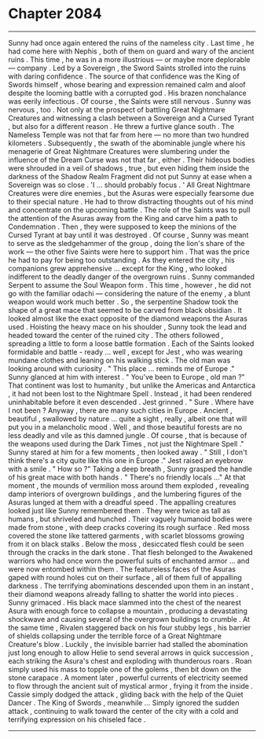 
# Chapter 2084


---

Sunny had once again entered the ruins of the nameless city .
Last time , he had come here with Nephis , both of them on guard and wary of the ancient ruins .
This time , he was in a more illustrious — or maybe more deplorable — company . Led by a Sovereign , the Sword Saints strolled into the ruins with daring confidence . The source of that confidence was the King of Swords himself , whose bearing and expression remained calm and aloof despite the looming battle with a corrupted god . His brazen nonchalance was eerily infectious .
Of course , the Saints were still nervous .
Sunny was nervous , too .
Not only at the prospect of battling Great Nightmare Creatures and witnessing a clash between a Sovereign and a Cursed Tyrant , but also for a different reason .
He threw a furtive glance south .
The Nameless Temple was not that far from here — no more than two hundred kilometers . Subsequently , the swath of the abominable jungle where his menagerie of Great Nightmare Creatures were slumbering under the influence of the Dream Curse was not that far , either .
Their hideous bodies were shrouded in a veil of shadows , true , but even hiding them inside the darkness of the Shadow Realm Fragment did not put Sunny at ease when a Sovereign was so close .
'I … should probably focus . '
All Great Nightmare Creatures were dire enemies , but the Asuras were especially fearsome due to their special nature . He had to throw distracting thoughts out of his mind and concentrate on the upcoming battle .
The role of the Saints was to pull the attention of the Asuras away from the King and carve him a path to Condemnation . Then , they were supposed to keep the minions of the Cursed Tyrant at bay until it was destroyed .
Of course , Sunny was meant to serve as the sledgehammer of the group , doing the lion's share of the work — the other five Saints were here to support him .
That was the price he had to pay for being too outstanding .
As they entered the city , his companions grew apprehensive … except for the King , who looked indifferent to the deadly danger of the overgrown ruins .
Sunny commanded Serpent to assume the Soul Weapon form . This time , however , he did not go with the familiar odachi — considering the nature of the enemy , a blunt weapon would work much better . So , the serpentine Shadow took the shape of a great mace that seemed to be carved from black obsidian . It looked almost like the exact opposite of the diamond weapons the Asuras used .
Hoisting the heavy mace on his shoulder , Sunny took the lead and headed toward the center of the ruined city . The others followed , spreading a little to form a loose battle formation .
Each of the Saints looked formidable and battle - ready … well , except for Jest , who was wearing mundane clothes and leaning on his walking stick . The old man was looking around with curiosity .
" This place … reminds me of Europe ."
Sunny glanced at him with interest .
" You've been to Europe , old man ?"
That continent was lost to humanity , but unlike the Americas and Antarctica , it had not been lost to the Nightmare Spell . Instead , it had been rendered uninhabitable before it even descended .
Jest grinned .
" Sure . Where have I not been ? Anyway , there are many such cities in Europe . Ancient , beautiful , swallowed by nature … quite a sight , really , albeit one that will put you in a melancholic mood . Well , and those beautiful forests are no less deadly and vile as this damned jungle . Of course , that is because of the weapons used during the Dark Times , not just the Nightmare Spell ."
Sunny stared at him for a few moments , then looked away .
" Still , I don't think there's a city quite like this one in Europe ."
Jest raised an eyebrow with a smile .
" How so ?"
Taking a deep breath , Sunny grasped the handle of his great mace with both hands .
" There's no friendly locals …"
At that moment , the mounds of vermilion moss around them exploded , revealing damp interiors of overgrown buildings , and the lumbering figures of the Asuras lunged at them with a dreadful speed .
The appalling creatures looked just like Sunny remembered them .
They were twice as tall as humans , but shriveled and hunched . Their vaguely humanoid bodies were made from stone , with deep cracks covering its rough surface . Red moss covered the stone like tattered garments , with scarlet blossoms growing from it on black stalks .
Below the moss , desiccated flesh could be seen through the cracks in the dark stone . That flesh belonged to the Awakened warriors who had once worn the powerful suits of enchanted armor … and were now entombed within them .
The featureless faces of the Asuras gaped with round holes cut on their surface , all of them full of appalling darkness .
The terrifying abominations descended upon them in an instant , their diamond weapons already falling to shatter the world into pieces .
Sunny grimaced .
His black mace slammed into the chest of the nearest Asura with enough force to collapse a mountain , producing a devastating shockwave and causing several of the overgrown buildings to crumble .
At the same time , Rivalen staggered back on his four stubby legs , his barrier of shields collapsing under the terrible force of a Great Nightmare Creature's blow . Luckily , the invisible barrier had stalled the abomination just long enough to allow Helie to send several arrows in quick succession , each striking the Asura's chest and exploding with thunderous roars .
Roan simply used his mass to topple one of the golems , then bit down on the stone carapace . A moment later , powerful currents of electricity seemed to flow through the ancient suit of mystical armor , frying it from the inside .
Cassie simply dodged the attack , gliding back with the help of the Quiet Dancer .
The King of Swords , meanwhile …
Simply ignored the sudden attack , continuing to walk toward the center of the city with a cold and terrifying expression on his chiseled face .

---

